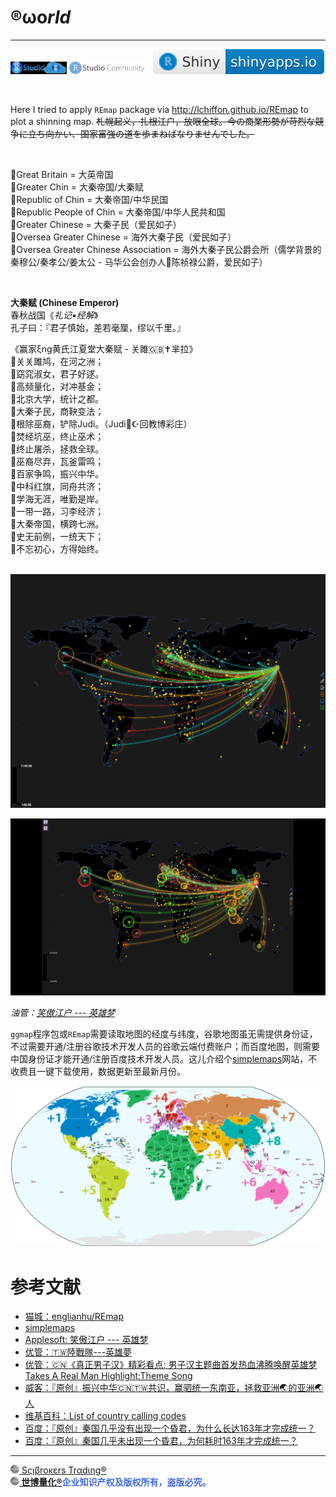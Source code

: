 # ®ωο*rld*

---

[<img src='figure/RStudioCloud.png' height='20'>](https://rstudio.cloud) [<img src='figure/RStudioCom2.png' height='20'>](https://community.rstudio.com/new-topic?category=shiny&tags=shiny) [![](figure/shiny-badge.svg)](https://www.shinyapps.io)

<br>

Here I tried to apply `REmap` package via http://lchiffon.github.io/REmap to plot a shinning map. <s>札幌起义，扎根江户，放眼全球。今の商業形勢が苛烈な競争に立ち向かい、国家富強の道を歩まねばなりませんでした。</s>

<br>

🚩Great Britain = 大英帝国<br>
🚩Greater Chin = 大秦帝国/大秦赋<br>
🚩Republic of Chin = 大秦帝国/中华民国<br>
🚩Republic People of Chin = 大秦帝国/中华人民共和国<br>
🚩Greater Chinese = 大秦子民（爱民如子）<br>
🚩Oversea Greater Chinese = 海外大秦子民（爱民如子）<br>
🚩Oversea Greater Chinese Association = 海外大秦子民公爵会所（儒学背景的秦穆公/秦孝公/姜太公 - 马华公会创办人🌟陈祯禄公爵，爱民如子）<br>

<br>

**大秦赋 (Chinese Emperor)**<br>
春秋战国《*礼记•经解*》<br>
孔子曰：『君子慎始，差若毫厘，缪以千里。』

《赢家ξng黄氏江夏堂大秦赋 - 关雎🇬🇧✝芈拉》<br>
🚩关关雎鸠，在河之洲；<br>
🚩窈窕淑女，君子好逑。<br>
🚩高频量化，对冲基金；<br>
🚩北京大学，统计之都。<br>
🚩大秦子民，商鞅变法；<br>
🚩根除巫裔，铲除Judi。（Judi🕋☪回教博彩庄）<br>
🚩焚经坑巫，终止巫术；<br>
🚩终止屠杀，拯救全球。<br>
🚩巫裔尽弃，瓦釜雷鸣；<br>
🚩百家争鸣，振兴中华。<br>
🚩中科红旗，同舟共济；<br>
🚩学海无涯，唯勤是岸。<br>
🚩一带一路，习李经济；<br>
🚩大秦帝国，横跨七洲。<br>
🚩史无前例，一统天下；<br>
🚩不忘初心，方得始终。<br>

<br>

<img src="figure/ECharts.png" width="598"/>

![](figure/ECharts.gif)

*油管：[笑傲江户 --- 英雄梦](https://youtu.be/LyJKz4-RUhs)*

`ggmap`程序包或`REmap`需要读取地图的经度与纬度，谷歌地图虽无需提供身份证，不过需要开通/注册谷歌技术开发人员的谷歌云端付费账户；而百度地图，则需要中国身份证才能开通/注册百度技术开发人员。这儿介绍个[simplemaps](https://simplemaps.com/data/world-cities)网站，不收费且一键下载使用，数据更新至最新月份。

<img src="figure/Country_calling_codes_map.png" width="598"/>

# 参考文献

- [猫城：englianhu/REmap](https://github.com/englianhu/REmap)
- [simplemaps](https://simplemaps.com/data/world-cities)
- [Applesoft: 笑傲江户 --- 英雄梦](https://www.awesomescreenshot.com/video/8098438)
- [优管：🇹🇼陸戰隊---英雄夢](https://youtu.be/uXJin6jdpeE)
- [优管：🇨🇳《真正男子汉》精彩看点: 男子汉主题曲首发热血沸腾唤醒英雄梦 Takes A Real Man Highlight:Theme Song](https://youtu.be/68i9IfIf4Xo)
- [威客：『原创』振兴中华🇨🇳🇹🇼共识，赢驷统一东南亚，拯救亚洲🌏的亚洲🌏人](https://vk.com/englianhu?w=wall611842020_84)
- [维基百科：List of country calling codes](https://en.wikipedia.org/wiki/List_of_country_calling_codes)
- [百度：『原创』秦国几乎没有出现一个昏君，为什么长达163年才完成统一？](https://baijiahao.baidu.com/s?id=1719029203047214585&wfr=spider&for=pc&searchword=%E7%A7%A6%E5%9B%BD%E5%87%A0%E4%B9%8E%E6%9C%AA%E5%87%BA%E7%8E%B0%E4%B8%80%E4%B8%AA%E6%98%8F%E5%90%9B,%E4%B8%BA%E4%BD%95%E8%80%97%E6%97%B6163%E5%B9%B4%E6%89%8D%E5%AE%8C%E6%88%90%E7%BB%9F%E4%B8%80?)
- [百度：『原创』秦国几乎未出现一个昏君，为何耗时163年才完成统一？](https://baijiahao.baidu.com/s?id=1745772547731472044&wfr=spider&for=pc&searchword=%E7%A7%A6%E5%9B%BD%E5%87%A0%E4%B9%8E%E6%B2%A1%E6%9C%89%E5%87%BA%E7%8E%B0%E4%B8%80%E4%B8%AA%E6%98%8F%E5%90%9B,%E4%B8%BA%E4%BB%80%E4%B9%88%E9%95%BF%E8%BE%BE163%E5%B9%B4%E6%89%8D%E5%AE%8C%E6%88%90%E7%BB%9F%E4%B8%80?)

---

[<img src="figure/Scibrokes.png" width="14"/> Sςιβrοκεrs Trαdιηg®](http://www.scibrokes.com)<br>
<span style='color:RoyalBlue'>**[<img src="figure/Scibrokes.png" width="14"/> 世博量化®](http://www.scibrokes.com)企业知识产权及版权所有，盗版必究。**</span>
